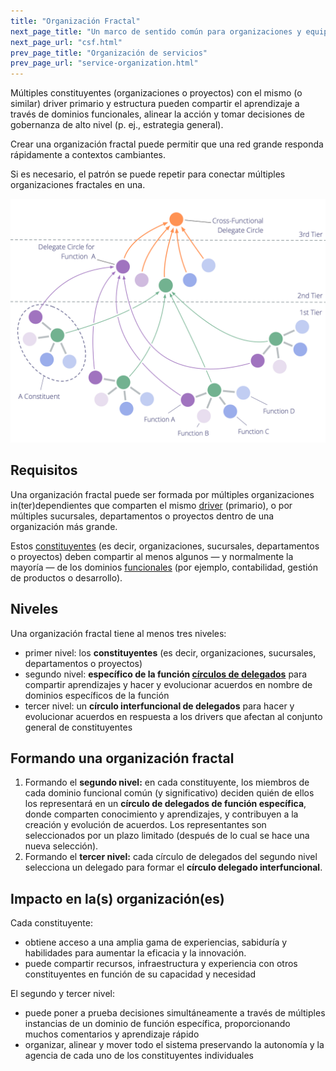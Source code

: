 ```yaml
---
title: "Organización Fractal"
next_page_title: "Un marco de sentido común para organizaciones y equipos"
next_page_url: "csf.html"
prev_page_title: "Organización de servicios"
prev_page_url: "service-organization.html"
---
```



<div class="card summary"><div class="card-body">Múltiples constituyentes (organizaciones o proyectos) con el mismo (o similar) driver primario y estructura pueden compartir el aprendizaje a través de dominios funcionales, alinear la acción y tomar decisiones de gobernanza de alto nivel (p. ej., estrategia general).
</div></div>

Crear una organización fractal puede permitir que una red grande responda rápidamente a contextos cambiantes.

Si es necesario, el patrón se puede repetir para conectar múltiples organizaciones fractales en una.

![Organización fractal](img/structural-patterns/fractal-organization.png)

## Requisitos

Una organización fractal puede ser formada por múltiples organizaciones in(ter)dependientes que comparten el mismo <a href="glossary.html#entry-driver" class="glossary-tooltip" data-toggle="tooltip" title="Driver: El motivo de una persona o de un grupo para responder a una situación específica.">driver</a> (primario), o por múltiples sucursales, departamentos o proyectos dentro de una organización más grande.

Estos <a href="glossary.html#entry-constituent" class="glossary-tooltip" data-toggle="tooltip" title="Constituyente: Un equipo (p. ej. un círculo, grupo, departamento, sucursal, proyecto u organización) que delega autoridad a un representante para que actúe en su nombre en otro equipo u organizaciones.">constituyentes</a> (es decir, organizaciones, sucursales, departamentos o proyectos) deben compartir al menos algunos — y normalmente la mayoría — de los dominios <a href="glossary.html#entry-domain" class="glossary-tooltip" data-toggle="tooltip" title="Dominio: Un área específica de influencia, actividad y toma de decisiones dentro de una organización.">funcionales</a> (por ejemplo, contabilidad, gestión de productos o desarrollo).

## Niveles

Una organización fractal tiene al menos tres niveles:

- primer nivel: los **constituyentes** (es decir, organizaciones, sucursales, departamentos o proyectos)
- segundo nivel: **específico de la función [círculos de delegados](delegate-circle.html)** para compartir aprendizajes y hacer y evolucionar acuerdos en nombre de dominios específicos de la función
- tercer nivel: un **círculo interfuncional de delegados** para hacer y evolucionar acuerdos en respuesta a los drivers que afectan al conjunto general de constituyentes

## Formando una organización fractal

1. Formando el **segundo nivel:** en cada constituyente, los miembros de cada dominio funcional común (y significativo) deciden quién de ellos los representará en un **círculo de delegados de función específica**, donde comparten conocimiento y aprendizajes, y contribuyen a la creación y evolución de acuerdos. Los representantes son seleccionados por un plazo limitado (después de lo cual se hace una nueva selección).
2. Formando el **tercer nivel:** cada círculo de delegados del segundo nivel selecciona un delegado para formar el **círculo delegado interfuncional**.

## Impacto en la(s) organización(es)

Cada constituyente:

- obtiene acceso a una amplia gama de experiencias, sabiduría y habilidades para aumentar la eficacia y la innovación.
- puede compartir recursos, infraestructura y experiencia con otros constituyentes en función de su capacidad y necesidad

El segundo y tercer nivel:

- puede poner a prueba decisiones simultáneamente a través de múltiples instancias de un dominio de función específica, proporcionando muchos comentarios y aprendizaje rápido
- organizar, alinear y mover todo el sistema preservando la autonomía y la agencia de cada uno de los constituyentes individuales